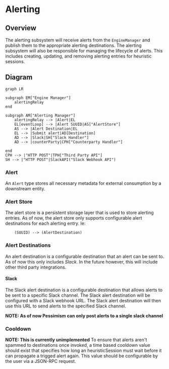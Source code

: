 # Alerting

## Overview
The alerting subsystem will receive alerts from the `EngineManager` and publish them to the appropriate alerting destinations. The alerting subsystem will also be responsible for managing the lifecycle of alerts. This includes creating, updating, and removing alerting entries for heuristic sessions.

## Diagram
```mermaid
graph LR

subgraph EM["Engine Manager"]
    alertingRelay
end

subgraph AM["Alerting Manager"]
    alertingRelay --> |Alert|EL
    EL[eventLoop] --> |Alert SUUID|AS["AlertStore"]
    AS --> |Alert Destination|EL
    EL --> |Submit alert|AD[Destination]
    AD --> |Slack|SH["Slack Handler"]
    AD --> |counterParty|CPH["Counterparty Handler"]

end
CPH --> |"HTTP POST"|TPH["Third Party API"]
SH --> |"HTTP POST"|SlackAPI("Slack Webhook API")

```

### Alert
An `Alert` type stores all necessary metadata for external consumption by a downstream entity. 
### Alert Store
The alert store is a persistent storage layer that is used to store alerting entries. As of now, the alert store only supports configurable alert destinations for each alerting entry. Ie:
```
    (SUUID) --> (AlertDestination)
```

### Alert Destinations
An alert destination is a configurable destination that an alert can be sent to. As of now this only includes _Slack_. In the future however, this will include other third party integrations.

#### Slack
The Slack alert destination is a configurable destination that allows alerts to be sent to a specific Slack channel. The Slack alert destination will be configured with a Slack webhook URL. The Slack alert destination will then use this URL to send alerts to the specified Slack channel.

**NOTE: As of now Pessimism can only post alerts to a single slack channel**

### Cooldown
**NOTE: This is currently unimplemented**
To ensure that alerts aren't spammed to destinations once invoked, a time based cooldown value should exist that specifies how long an heuristicSession must wait before it can propagate a trigged alert again. This value should be configurable by the user via a JSON-RPC request.